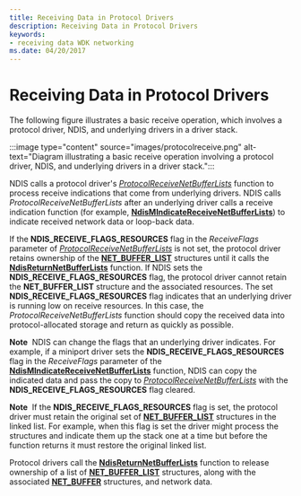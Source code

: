 ```yaml
---
title: Receiving Data in Protocol Drivers
description: Receiving Data in Protocol Drivers
keywords:
- receiving data WDK networking
ms.date: 04/20/2017
---
```


# Receiving Data in Protocol Drivers





The following figure illustrates a basic receive operation, which involves a protocol driver, NDIS, and underlying drivers in a driver stack.

:::image type="content" source="images/protocolreceive.png" alt-text="Diagram illustrating a basic receive operation involving a protocol driver, NDIS, and underlying drivers in a driver stack.":::

NDIS calls a protocol driver's [*ProtocolReceiveNetBufferLists*](/windows-hardware/drivers/ddi/ndis/nc-ndis-protocol_receive_net_buffer_lists) function to process receive indications that come from underlying drivers. NDIS calls *ProtocolReceiveNetBufferLists* after an underlying driver calls a receive indication function (for example, [**NdisMIndicateReceiveNetBufferLists**](/windows-hardware/drivers/ddi/ndis/nf-ndis-ndismindicatereceivenetbufferlists)) to indicate received network data or loop-back data.

If the **NDIS\_RECEIVE\_FLAGS\_RESOURCES** flag in the *ReceiveFlags* parameter of [*ProtocolReceiveNetBufferLists*](/windows-hardware/drivers/ddi/ndis/nc-ndis-protocol_receive_net_buffer_lists) is not set, the protocol driver retains ownership of the [**NET\_BUFFER\_LIST**](/windows-hardware/drivers/ddi/nbl/ns-nbl-net_buffer_list) structures until it calls the [**NdisReturnNetBufferLists**](/windows-hardware/drivers/ddi/ndis/nf-ndis-ndisreturnnetbufferlists) function. If NDIS sets the **NDIS\_RECEIVE\_FLAGS\_RESOURCES** flag, the protocol driver cannot retain the **NET\_BUFFER\_LIST** structure and the associated resources. The set **NDIS\_RECEIVE\_FLAGS\_RESOURCES** flag indicates that an underlying driver is running low on receive resources. In this case, the *ProtocolReceiveNetBufferLists* function should copy the received data into protocol-allocated storage and return as quickly as possible.

**Note**  NDIS can change the flags that an underlying driver indicates. For example, if a miniport driver sets the **NDIS\_RECEIVE\_FLAGS\_RESOURCES** flag in the *ReceiveFlags* parameter of the [**NdisMIndicateReceiveNetBufferLists**](/windows-hardware/drivers/ddi/ndis/nf-ndis-ndismindicatereceivenetbufferlists) function, NDIS can copy the indicated data and pass the copy to [*ProtocolReceiveNetBufferLists*](/windows-hardware/drivers/ddi/ndis/nc-ndis-protocol_receive_net_buffer_lists) with the **NDIS\_RECEIVE\_FLAGS\_RESOURCES** flag cleared.

 

**Note**  If the **NDIS\_RECEIVE\_FLAGS\_RESOURCES** flag is set, the protocol driver must retain the original set of [**NET\_BUFFER\_LIST**](/windows-hardware/drivers/ddi/nbl/ns-nbl-net_buffer_list) structures in the linked list. For example, when this flag is set the driver might process the structures and indicate them up the stack one at a time but before the function returns it must restore the original linked list.

 

Protocol drivers call the [**NdisReturnNetBufferLists**](/windows-hardware/drivers/ddi/ndis/nf-ndis-ndisreturnnetbufferlists) function to release ownership of a list of [**NET\_BUFFER\_LIST**](/windows-hardware/drivers/ddi/nbl/ns-nbl-net_buffer_list) structures, along with the associated [**NET\_BUFFER**](/windows-hardware/drivers/ddi/nbl/ns-nbl-net_buffer) structures, and network data.

 

